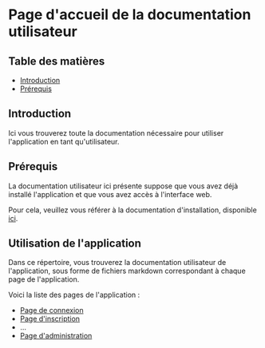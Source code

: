 # Page d'accueil de la documentation utilisateur

## Table des matières

- [Introduction](#introduction)
- [Prérequis](#prérequis)


## Introduction

Ici vous trouverez toute la documentation nécessaire pour utiliser l'application en tant qu'utilisateur.

## Prérequis

La documentation utilisateur ici présente suppose que vous avez déjà installé l'application et que vous avez accès à l'interface web.

Pour cela, veuillez vous référer à la documentation d'installation, disponible [ici](../technical-docs/homeTechnicalDoc.md).

## Utilisation de l'application

Dans ce répertoire, vous trouverez la documentation utilisateur de l'application, sous forme de fichiers markdown correspondant à chaque page de l'application.

Voici la liste des pages de l'application :

- [Page de connexion](./docLogin.md)
- [Page d'inscription](./docCreateAccount.md)
- ...
- [Page d'administration](./docAdminPage.md)